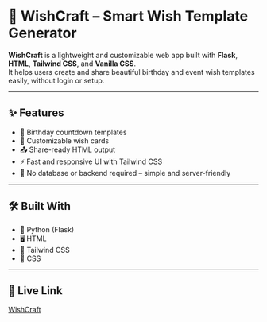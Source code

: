 # 🎉 WishCraft – Smart Wish Template Generator

**WishCraft** is a lightweight and customizable web app built with **Flask**, **HTML**, **Tailwind CSS**, and **Vanilla CSS**.  
It helps users create and share beautiful birthday and event wish templates easily, without login or setup.

---

## ✨ Features

- 🎂 Birthday countdown templates  
- 📝 Customizable wish cards  
- 📤 Share-ready HTML output  
- ⚡ Fast and responsive UI with Tailwind CSS  
- 🔧 No database or backend required – simple and server-friendly

---

## 🛠️ Built With

- 🐍 Python (Flask)
- 🖥️ HTML
- 🎨 Tailwind CSS
- 🧼 CSS

---

## 🔗 Live Link

[WishCraft](https://abdullahtariq.pythonanywhere.com)

